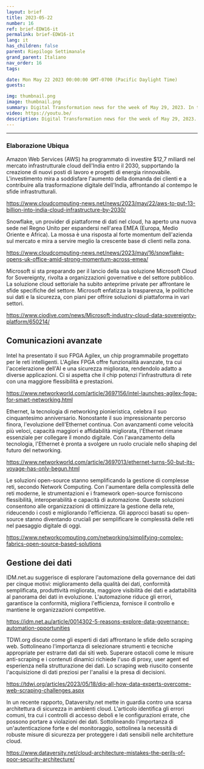 ```yaml
---
layout: brief
title: 2023-05-22
number: 16
ref: brief-EDW16-it
permalink: brief-EDW16-it
lang: it
has_children: false
parent: Riepilogo Settimanale
grand_parent: Italiano
nav_order: 16
tags:

date: Mon May 22 2023 00:00:00 GMT-0700 (Pacific Daylight Time)
guests:

img: thumbnail.png
image: thumbnail.png
summary: Digital Transformation news for the week of May 29, 2023. In this episode.
video: https://youtu.be/
description: Digital Transformation news for the week of May 29, 2023. In this episode.
---
```




---

### Elaborazione Ubiqua

Amazon Web Services (AWS) ha programmato di investire $12,7 miliardi nel mercato infrastrutturale cloud dell'India entro il 2030, supportando la creazione di nuovi posti di lavoro e progetti di energia rinnovabile. L'investimento mira a soddisfare l'aumento della domanda dei clienti e a contribuire alla trasformazione digitale dell'India, affrontando al contempo le sfide infrastrutturali.

[https://www.cloudcomputing-news.net/news/2023/may/22/aws-to-put-13-billion-into-india-cloud-infrastructure-by-2030/](https://www.cloudcomputing-news.net/news/2023/may/22/aws-to-put-13-billion-into-india-cloud-infrastructure-by-2030/)

Snowflake, un provider di piattaforme di dati nel cloud, ha aperto una nuova sede nel Regno Unito per espandersi nell'area EMEA (Europa, Medio Oriente e Africa). La mossa è una risposta al forte momentum dell'azienda sul mercato e mira a servire meglio la crescente base di clienti nella zona.

[https://www.cloudcomputing-news.net/news/2023/may/16/snowflake-opens-uk-office-amid-strong-momentum-across-emea/](https://www.cloudcomputing-news.net/news/2023/may/16/snowflake-opens-uk-office-amid-strong-momentum-across-emea/)

Microsoft si sta preparando per il lancio della sua soluzione Microsoft Cloud for Sovereignty, rivolta a organizzazioni governative e del settore pubblico. La soluzione cloud settoriale ha subito anteprime private per affrontare le sfide specifiche del settore. Microsoft enfatizza la trasparenza, le politiche sui dati e la sicurezza, con piani per offrire soluzioni di piattaforma in vari settori.

[https://www.ciodive.com/news/Microsoft-industry-cloud-data-sovereignty-platform/650214/](https://www.ciodive.com/news/Microsoft-industry-cloud-data-sovereignty-platform/650214/)

## Comunicazioni avanzate

Intel ha presentato il suo FPGA Agilex, un chip programmabile progettato per le reti intelligenti. L'Agilex FPGA offre funzionalità avanzate, tra cui l'accelerazione dell'AI e una sicurezza migliorata, rendendolo adatto a diverse applicazioni. Ci si aspetta che il chip potenzi l'infrastruttura di rete con una maggiore flessibilità e prestazioni.

[https://www.networkworld.com/article/3697156/intel-launches-agilex-fpga-for-smart-networking.html](https://www.networkworld.com/article/3697156/intel-launches-agilex-fpga-for-smart-networking.html)

Ethernet, la tecnologia di networking pionieristica, celebra il suo cinquantesimo anniversario. Nonostante il suo impressionante percorso finora, l'evoluzione dell'Ethernet continua. Con avanzamenti come velocità più veloci, capacità maggiori e affidabilità migliorata, l'Ethernet rimane essenziale per collegare il mondo digitale. Con l'avanzamento della tecnologia, l'Ethernet è pronta a svolgere un ruolo cruciale nello shaping del futuro del networking.

[https://www.networkworld.com/article/3697013/ethernet-turns-50-but-its-voyage-has-only-begun.html](https://www.networkworld.com/article/3697013/ethernet-turns-50-but-its-voyage-has-only-begun.html)

Le soluzioni open-source stanno semplificando la gestione di complesse reti, secondo Network Computing. Con l'aumentare della complessità delle reti moderne, le strumentazioni e i framework open-source forniscono flessibilità, interoperabilità e capacità di automazione. Queste soluzioni consentono alle organizzazioni di ottimizzare la gestione della rete, rideucendo i costi e migliorando l'efficienza. Gli approcci basati su open-source stanno diventando cruciali per semplificare le complessità delle reti nel paesaggio digitale di oggi.

[https://www.networkcomputing.com/networking/simplifying-complex-fabrics-open-source-based-solutions](https://www.networkcomputing.com/networking/simplifying-complex-fabrics-open-source-based-solutions)

## Gestione dei dati

IDM.net.au suggerisce di esplorare l'automazione della governance dei dati per cinque motivi: miglioramento della qualità dei dati, conformità semplificata, produttività migliorata, maggiore visibilità dei dati e adattabilità al panorama dei dati in evoluzione. L'automazione riduce gli errori, garantisce la conformità, migliora l'efficienza, fornisce il controllo e mantiene le organizzazioni competitive.

[https://idm.net.au/article/0014302-5-reasons-explore-data-governance-automation-opportunities](https://idm.net.au/article/0014302-5-reasons-explore-data-governance-automation-opportunities)

TDWI.org discute come gli esperti di dati affrontano le sfide dello scraping web. Sottolineano l'importanza di selezionare strumenti e tecniche appropriate per estrarre dati dai siti web. Superare ostacoli come le misure anti-scraping e i contenuti dinamici richiede l'uso di proxy, user agent ed esperienza nella strutturazione dei dati. Lo scraping web riuscito consente l'acquisizione di dati preziosi per l'analisi e la presa di decisioni.

[https://tdwi.org/articles/2023/05/18/diq-all-how-data-experts-overcome-web-scraping-challenges.aspx](https://tdwi.org/articles/2023/05/18/diq-all-how-data-experts-overcome-web-scraping-challenges.aspx)

In un recente rapporto, Dataversity.net mette in guardia contro una scarsa architettura di sicurezza in ambienti cloud. L'articolo identifica gli errori comuni, tra cui i controlli di accesso deboli e le configurazioni errate, che possono portare a violazioni dei dati. Sottolineando l'importanza di un'autenticazione forte e del monitoraggio, sottolinea la necessità di robuste misure di sicurezza per proteggere i dati sensibili nelle architetture cloud.

[https://www.dataversity.net/cloud-architecture-mistakes-the-perils-of-poor-security-architecture/](https://www.dataversity.net/cloud-architecture-mistakes-the-perils-of-poor-security-architecture/)



